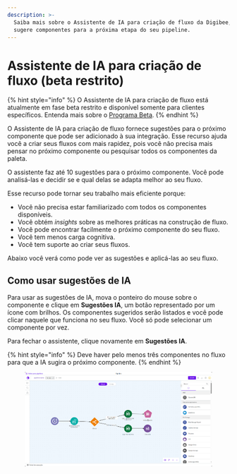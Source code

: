 ```yaml
---
description: >-
  Saiba mais sobre o Assistente de IA para criação de fluxo da Digibee, que
  sugere componentes para a próxima etapa do seu pipeline.
---
```


# Assistente de IA para criação de fluxo (beta restrito)

{% hint style="info" %}
O Assistente de IA para criação de fluxo está atualmente em fase beta restrito e disponível somente para clientes específicos. Entenda mais sobre o [Programa Beta](https://docs.digibee.com/documentation/v/pt-br/geral/programa-beta).
{% endhint %}

O Assistente de IA para criação de fluxo fornece sugestões para o próximo componente que pode ser adicionado à sua integração. Esse recurso ajuda você a criar seus fluxos com mais rapidez, pois você não precisa mais pensar no próximo componente ou pesquisar todos os componentes da paleta.

O assistente faz até 10 sugestões para o próximo componente. Você pode analisá-las e decidir se e qual delas se adapta melhor ao seu fluxo.

Esse recurso pode tornar seu trabalho mais eficiente porque:

* Você não precisa estar familiarizado com todos os componentes disponíveis.
* Você obtém _insights_ sobre as melhores práticas na construção de fluxo.
* Você pode encontrar facilmente o próximo componente do seu fluxo.
* Você tem menos carga cognitiva.
* Você tem suporte ao criar seus fluxos.

Abaixo você verá como pode ver as sugestões e aplicá-las ao seu fluxo.

## Como usar sugestões de IA

Para usar as sugestões de IA, mova o ponteiro do mouse sobre o componente e clique em **Sugestões IA**, um botão representado por um ícone com brilhos. Os componentes sugeridos serão listados e você pode clicar naquele que funciona no seu fluxo. Você só pode selecionar um componente por vez.

Para fechar o assistente, clique novamente em **Sugestões IA**.

{% hint style="info" %}
Deve haver pelo menos três componentes no fluxo para que a IA sugira o próximo componente.
{% endhint %}

<figure><img src="../../.gitbook/assets/Assistente IA para construções de fluxos.gif" alt=""><figcaption></figcaption></figure>

